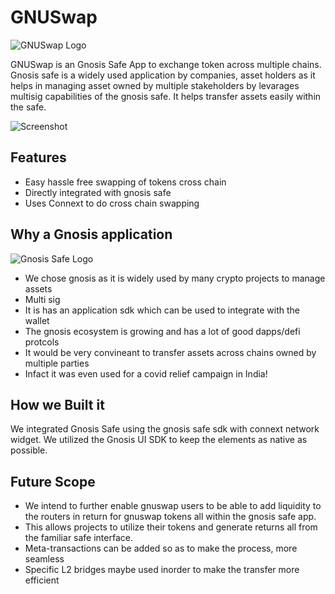 # GNUSwap

![GNUSwap Logo](https://i.imgur.com/oaH610z.png)

GNUSwap is an Gnosis Safe App to exchange token across multiple chains. Gnosis safe is a widely used application by companies, asset holders as it helps in managing asset owned by multiple stakeholders by levarages multisig capabilities of the gnosis safe. It helps transfer assets easily within the safe.

![Screenshot](https://i.imgur.com/0FwiwPk.png)

## Features

- Easy hassle free swapping of tokens cross chain
- Directly integrated with gnosis safe
- Uses Connext to do cross chain swapping

## Why a Gnosis application

![Gnosis Safe Logo](https://i.imgur.com/AakfZs8.png)

- We chose gnosis as it is widely used by many crypto projects to manage assets
- Multi sig
- It is has an application sdk which can be used to integrate with the wallet
- The gnosis ecosystem is growing and has a lot of good dapps/defi protcols
- It would be very convineant to transfer assets across chains owned by multiple parties
- Infact it was even used for a covid relief campaign in India!

## How we Built it

We integrated Gnosis Safe using the gnosis safe sdk with connext network widget.
We utilized the Gnosis UI SDK to keep the elements as native as possible.

## Future Scope

- We intend to further enable gnuswap users to be able to add liquidity to the routers in return for gnuswap tokens all within the gnosis safe app.
- This allows projects to utilize their tokens and generate returns all from the familiar safe interface.
- Meta-transactions can be added so as to make the process, more seamless
- Specific L2 bridges maybe used inorder to make the transfer more efficient
